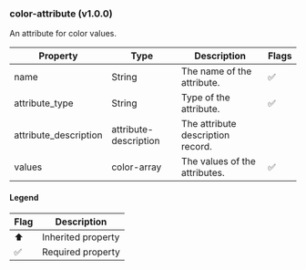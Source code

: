 ### color-attribute (v1.0.0)
An attribute for color values.

| Property | Type | Description | Flags |
|---|---|---|---|
| name | String | The name of the attribute. | ✅ |
| attribute_type | String | Type of the attribute. | ✅ |
| attribute_description | attribute-description | The attribute description record. |  |
| values | color-array | The values of the attributes. | ✅ |


#### Legend

| Flag | Description |
| --- | --- |
| ⬆️ | Inherited property |
| ✅ | Required property |

